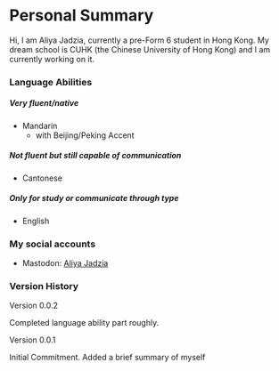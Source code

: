 # Personal Summary
Hi, I am Aliya Jadzia, currently a pre-Form 6 student in Hong Kong. My dream school is CUHK (the Chinese University of Hong Kong) and I am currently working on it.

### Language Abilities 

##### Very fluent/native
- Mandarin
    - with Beijing/Peking Accent 

##### Not fluent but still capable of communication
- Cantonese

##### Only for study or communicate through type
- English

### My social accounts
- Mastodon: <a rel=“me” href=“https://mastodon.social/@aliyajadzia”>Aliya Jadzia</a> 

### Version History

Version 0.0.2

Completed language ability part roughly.

Version 0.0.1

Initial Commitment. Added a brief summary of myself
